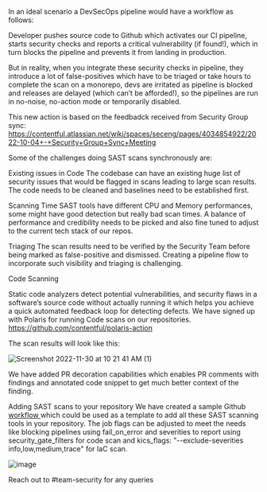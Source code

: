 In an ideal scenario a DevSecOps pipeline would have a workflow as follows:

Developer pushes source code to Github which activates our CI pipeline, starts security checks and reports a critical vulnerability (if found!), which in turn blocks the pipeline and prevents it from landing in production.

But in reality, when you integrate these security checks in pipeline, they introduce a lot of false-positives which have to be triaged or take hours to complete the scan on a monorepo, devs are irritated as pipeline is blocked and releases are delayed (which can’t be afforded!), so the pipelines are run in no-noise, no-action mode or temporarily disabled.

This new action is based on the feedbadck received from Security Group sync:
https://contentful.atlassian.net/wiki/spaces/seceng/pages/4034854922/2022-10-04+-+Security+Group+Sync+Meeting

Some of the challenges doing SAST scans synchronously are:

Existing issues in Code
The codebase can have an existing huge list of security issues that would be flagged in scans leading to large scan results. The code needs to be cleaned and baselines need to be established first.

Scanning Time
SAST tools have different CPU and Memory performances, some might have good detection but really bad scan times. A balance of performance and credibility needs to be picked and also fine tuned to adjust to the current tech stack of our repos.

Triaging
The scan results need to be verified by the Security Team before being marked as false-positive and dismissed. Creating a pipeline flow to incorporate such visibility and triaging is challenging.

Code Scanning

Static code analyzers detect potential vulnerabilities, and security flaws in a software’s source code without actually running it which helps you achieve a quick automated feedback loop for detecting defects. We have signed up with Polaris for running Code scans on our repositories.
https://github.com/contentful/polaris-action

The scan results will look like this:

![Screenshot 2022-11-30 at 10 21 41 AM (1)](https://user-images.githubusercontent.com/104775415/211576101-d04856ce-f081-45a0-8f95-2b5d8268975a.jpg)


We have added PR decoration capabilities which enables PR comments with findings and annotated code snippet to get much better context of the finding.

Adding SAST scans to your repository
We have created a sample Github [workflow ](https://github.com/contentful/products/actions/runs/3872283352/jobs/6626234940) which could be used as a template to add all these SAST scanning tools in your repository. The job flags can be adjusted to meet the needs like blocking pipelines using fail_on_error and severities to report using security_gate_filters for code scan and kics_flags: "--exclude-severities info,low,medium,trace" for IaC scan.

![image](https://user-images.githubusercontent.com/104775415/211576468-5e839ab0-6204-4a50-9e6a-b787b5868c47.png)



Reach out to #team-security for any queries
